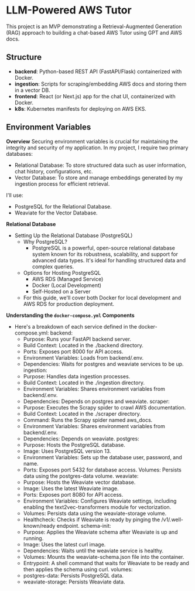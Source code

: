 # LLM-Powered AWS Tutor

This project is an MVP demonstrating a Retrieval-Augmented Generation (RAG) approach
to building a chat-based AWS Tutor using GPT and AWS docs.

## Structure
- **backend**: Python-based REST API (FastAPI/Flask) containerized with Docker.
- **ingestion**: Scripts for scraping/embedding AWS docs and storing them in a vector DB.
- **frontend**: React (or Next.js) app for the chat UI, containerized with Docker.
- **k8s**: Kubernetes manifests for deploying on AWS EKS.




## Environment Variables

**Overview**
Securing environment variables is crucial for maintaining the integrity and security of my application. In my project, I require two primary databases:
- Relational Database: To store structured data such as user information, chat history, configurations, etc.
- Vector Database: To store and manage embeddings generated by my ingestion process for efficient retrieval.

I'll use:
- PostgreSQL for the Relational Database.
- Weaviate for the Vector Database.

**Relational Database**
- Setting Up the Relational Database (PostgreSQL)
  - Why PostgreSQL?
    - PostgreSQL is a powerful, open-source relational database system known for its robustness, scalability, and support for advanced data types. It's ideal for handling structured data and complex queries.
  - Options for Hosting PostgreSQL
    - AWS RDS (Managed Service)
    - Docker (Local Development)
    - Self-Hosted on a Server
  - For this guide, we'll cover both Docker for local development and AWS RDS for production deployment.



**Understanding the `docker-compose.yml` Components**
- Here's a breakdown of each service defined in the docker-compose.yml:
backend:
    - Purpose: Runs your FastAPI backend server.
    - Build Context: Located in the ./backend directory.
    - Ports: Exposes port 8000 for API access.
    - Environment Variables: Loads from backend/.env.
    - Dependencies: Waits for postgres and weaviate services to be up.
ingestion:
    - Purpose: Handles data ingestion processes.
    - Build Context: Located in the ./ingestion directory.
    - Environment Variables: Shares environment variables from backend/.env.
    - Dependencies: Depends on postgres and weaviate.
scraper:
    - Purpose: Executes the Scrapy spider to crawl AWS documentation.
    - Build Context: Located in the ./scraper directory.
    - Command: Runs the Scrapy spider named aws_docs.
    - Environment Variables: Shares environment variables from backend/.env.
    - Dependencies: Depends on weaviate.
postgres:
    - Purpose: Hosts the PostgreSQL database.
    - Image: Uses PostgreSQL version 13.
    - Environment Variables: Sets up the database user, password, and name.
    - Ports: Exposes port 5432 for database access.
Volumes: Persists data using the postgres-data volume.
weaviate:
    - Purpose: Hosts the Weaviate vector database.
    - Image: Uses the latest Weaviate image.
    - Ports: Exposes port 8080 for API access.
    - Environment Variables: Configures Weaviate settings, including enabling the text2vec-transformers module for vectorization.
    - Volumes: Persists data using the weaviate-storage volume.
    - Healthcheck: Checks if Weaviate is ready by pinging the /v1/.well-known/ready endpoint.
schema-init:
    - Purpose: Applies the Weaviate schema after Weaviate is up and running.
    - Image: Uses the latest curl image.
    - Dependencies: Waits until the weaviate service is healthy.
    - Volumes: Mounts the weaviate-schema.json file into the container.
    - Entrypoint: A shell command that waits for Weaviate to be ready and then applies the schema using curl.
volumes:
    - postgres-data: Persists PostgreSQL data.
    - weaviate-storage: Persists Weaviate data.